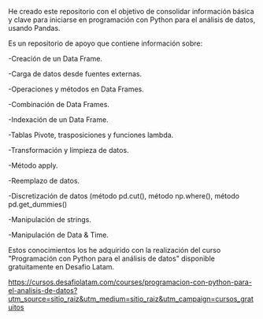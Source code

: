 He creado este repositorio con el objetivo de consolidar información básica y clave para iniciarse en programación con Python para el análisis de datos, usando Pandas.

Es un repositorio de apoyo que contiene información sobre:

-Creación de un Data Frame.

-Carga de datos desde fuentes externas.

-Operaciones y métodos en Data Frames.

-Combinación de Data Frames.

-Indexación de un Data Frame.

-Tablas Pivote, trasposiciones y funciones lambda.

-Transformación y limpieza de datos.

-Método apply.

-Reemplazo de datos.

-Discretización de datos (método pd.cut(), método np.where(), método pd.get_dummies()

-Manipulación de strings.

-Manipulación de Data & Time.

Estos conocimientos los he adquirido con la realización del curso "Programación con Python para el análisis de datos" disponible gratuitamente en Desafio Latam.

https://cursos.desafiolatam.com/courses/programacion-con-python-para-el-analisis-de-datos?utm_source=sitio_raiz&utm_medium=sitio_raiz&utm_campaign=cursos_gratuitos
